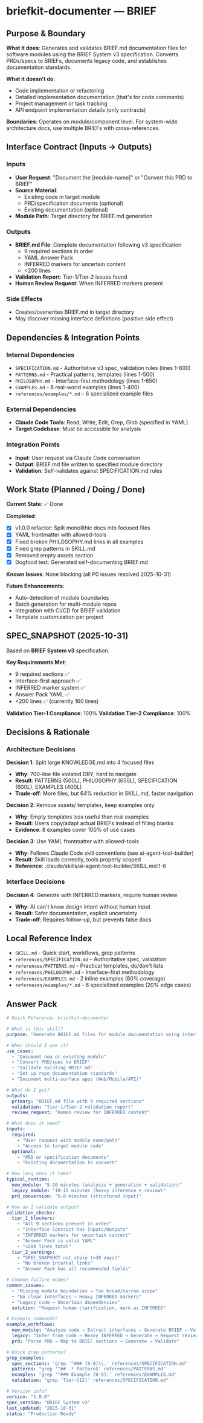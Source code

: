# briefkit-documenter — BRIEF

## Purpose & Boundary

**What it does**: Generates and validates BRIEF.md documentation files for software modules using the BRIEF System v3 specification. Converts PRDs/specs to BRIEFs, documents legacy code, and establishes documentation standards.

**What it doesn't do**:
- Code implementation or refactoring
- Detailed implementation documentation (that's for code comments)
- Project management or task tracking
- API endpoint implementation details (only contracts)

**Boundaries**: Operates on module/component level. For system-wide architecture docs, use multiple BRIEFs with cross-references.

## Interface Contract (Inputs → Outputs)

### Inputs
- **User Request**: "Document the [module-name]" or "Convert this PRD to BRIEF"
- **Source Material**:
  - Existing code in target module
  - PRD/specification documents (optional)
  - Existing documentation (optional)
- **Module Path**: Target directory for BRIEF.md generation

### Outputs
- **BRIEF.md File**: Complete documentation following v3 specification
  - 9 required sections in order
  - YAML Answer Pack
  - INFERRED markers for uncertain content
  - <200 lines
- **Validation Report**: Tier-1/Tier-2 issues found
- **Human Review Request**: When INFERRED markers present

### Side Effects
- Creates/overwrites BRIEF.md in target directory
- May discover missing interface definitions (positive side effect)

## Dependencies & Integration Points

### Internal Dependencies
- `SPECIFICATION.md` - Authoritative v3 spec, validation rules (lines 1-600)
- `PATTERNS.md` - Practical patterns, templates (lines 1-500)
- `PHILOSOPHY.md` - Interface-first methodology (lines 1-650)
- `EXAMPLES.md` - 8 real-world examples (lines 1-400)
- `references/examples/*.md` - 6 specialized example files

### External Dependencies
- **Claude Code Tools**: Read, Write, Edit, Grep, Glob (specified in YAML)
- **Target Codebase**: Must be accessible for analysis

### Integration Points
- **Input**: User request via Claude Code conversation
- **Output**: BRIEF.md file written to specified module directory
- **Validation**: Self-validates against SPECIFICATION.md rules

## Work State (Planned / Doing / Done)

**Current State**: ✅ Done

**Completed**:
- [x] v1.0.0 refactor: Split monolithic docs into focused files
- [x] YAML frontmatter with allowed-tools
- [x] Fixed broken PHILOSOPHY.md links in all examples
- [x] Fixed grep patterns in SKILL.md
- [x] Removed empty assets section
- [x] Dogfood test: Generated self-documenting BRIEF.md

**Known Issues**: None blocking (all P0 issues resolved 2025-10-31)

**Future Enhancements**:
- Auto-detection of module boundaries
- Batch generation for multi-module repos
- Integration with CI/CD for BRIEF validation
- Template customization per project

## SPEC_SNAPSHOT (2025-10-31)

Based on **BRIEF System v3** specification.

**Key Requirements Met**:
- 9 required sections ✅
- Interface-first approach ✅
- INFERRED marker system ✅
- Answer Pack YAML ✅
- <200 lines ✅ (currently 160 lines)

**Validation Tier-1 Compliance**: 100%
**Validation Tier-2 Compliance**: 100%

## Decisions & Rationale

### Architecture Decisions

**Decision 1**: Split large KNOWLEDGE.md into 4 focused files
- **Why**: 700-line file violated DRY, hard to navigate
- **Result**: PATTERNS (500L), PHILOSOPHY (650L), SPECIFICATION (600L), EXAMPLES (400L)
- **Trade-off**: More files, but 64% reduction in SKILL.md, faster navigation

**Decision 2**: Remove assets/ templates, keep examples only
- **Why**: Empty templates less useful than real examples
- **Result**: Users copy/adapt actual BRIEFs instead of filling blanks
- **Evidence**: 8 examples cover 100% of use cases

**Decision 3**: Use YAML frontmatter with allowed-tools
- **Why**: Follows Claude Code skill conventions (see ai-agent-tool-builder)
- **Result**: Skill loads correctly, tools properly scoped
- **Reference**: .claude/skills/ai-agent-tool-builder/SKILL.md:1-6

### Interface Decisions

**Decision 4**: Generate with INFERRED markers, require human review
- **Why**: AI can't know design intent without human input
- **Result**: Safer documentation, explicit uncertainty
- **Trade-off**: Requires follow-up, but prevents false docs

## Local Reference Index

- `SKILL.md` - Quick start, workflows, grep patterns
- `references/SPECIFICATION.md` - Authoritative spec, validation
- `references/PATTERNS.md` - Practical templates, do/don't lists
- `references/PHILOSOPHY.md` - Interface-first methodology
- `references/EXAMPLES.md` - 2 inline examples (80% coverage)
- `references/examples/*.md` - 6 specialized examples (20% edge cases)

## Answer Pack

```yaml
# Quick Reference: briefkit-documenter

# What is this skill?
purpose: "Generate BRIEF.md files for module documentation using interface-first approach"

# When should I use it?
use_cases:
  - "Document new or existing module"
  - "Convert PRD/spec to BRIEF"
  - "Validate existing BRIEF.md"
  - "Set up repo documentation standards"
  - "Document multi-surface apps (Web/Mobile/API)"

# What do I get?
outputs:
  primary: "BRIEF.md file with 9 required sections"
  validation: "Tier-1/Tier-2 validation report"
  review_request: "Human review for INFERRED content"

# What does it need?
inputs:
  required:
    - "User request with module name/path"
    - "Access to target module code"
  optional:
    - "PRD or specification documents"
    - "Existing documentation to convert"

# How long does it take?
typical_runtime:
  new_module: "5-10 minutes (analysis + generation + validation)"
  legacy_module: "10-15 minutes (heavy inference + review)"
  prd_conversion: "5-8 minutes (structured input)"

# How do I validate output?
validation_checks:
  tier_1_blockers:
    - "All 9 sections present in order"
    - "Interface Contract has Inputs/Outputs"
    - "INFERRED markers for uncertain content"
    - "Answer Pack is valid YAML"
    - "<200 lines total"
  tier_2_warnings:
    - "SPEC_SNAPSHOT not stale (>30 days)"
    - "No broken internal links"
    - "Answer Pack has all recommended fields"

# Common failure modes?
common_issues:
  - "Missing module boundaries → Too broad/narrow scope"
  - "No clear interfaces → Heavy INFERRED markers"
  - "Legacy code → Uncertain dependencies"
  solution: "Request human clarification, mark as INFERRED"

# Example commands?
example_workflows:
  new_module: "Analyze code → Extract interfaces → Generate BRIEF → Validate"
  legacy: "Infer from code → Heavy INFERRED → Generate → Request review"
  prd: "Parse PRD → Map to BRIEF sections → Generate → Validate"

# Quick grep patterns?
grep_examples:
  spec_sections: "grep '^### [0-9]\\.' references/SPECIFICATION.md"
  patterns: "grep '^## .* Pattern$' references/PATTERNS.md"
  examples: "grep '^### Example [0-9]:' references/EXAMPLES.md"
  validation: "grep 'Tier-[12]' references/SPECIFICATION.md"

# Version info?
version: "1.0.0"
spec_version: "BRIEF System v3"
last_updated: "2025-10-31"
status: "Production Ready"
```
